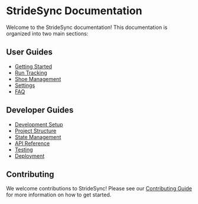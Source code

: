 # StrideSync Documentation

Welcome to the StrideSync documentation! This documentation is organized into two main sections:

## User Guides
- [Getting Started](./user-guides/getting-started.md)
- [Run Tracking](./user-guides/run-tracking.md)
- [Shoe Management](./user-guides/shoe-management.md)
- [Settings](./user-guides/settings.md)
- [FAQ](./user-guides/faq.md)

## Developer Guides
- [Development Setup](./developer-guides/setup.md)
- [Project Structure](./developer-guides/project-structure.md)
- [State Management](./developer-guides/state-management.md)
- [API Reference](./developer-guides/api-reference.md)
- [Testing](./developer-guides/testing.md)
- [Deployment](./developer-guides/deployment.md)

## Contributing

We welcome contributions to StrideSync! Please see our [Contributing Guide](./CONTRIBUTING.md) for more information on how to get started.
